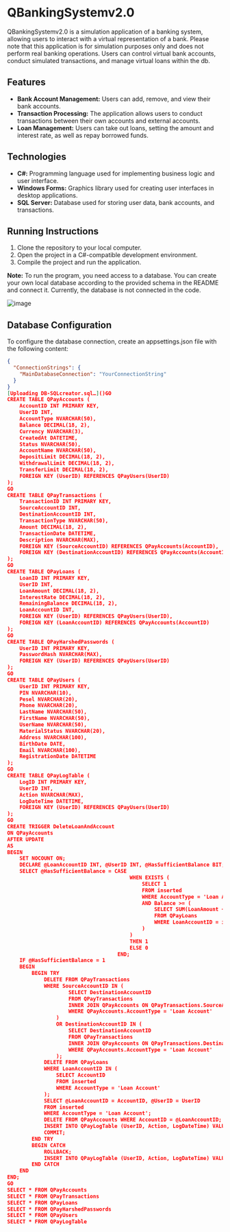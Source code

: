 # QBankingSystemv2.0

QBankingSystemv2.0 is a simulation application of a banking system, allowing users to interact with a virtual representation of a bank.
Please note that this application is for simulation purposes only and does not perform real banking operations. 
Users can control virtual bank accounts, conduct simulated transactions, and manage virtual loans within the db.

## Features

- **Bank Account Management:** Users can add, remove, and view their bank accounts.
- **Transaction Processing:** The application allows users to conduct transactions between their own accounts and external accounts.
- **Loan Management:** Users can take out loans, setting the amount and interest rate, as well as repay borrowed funds.

## Technologies

- **C#:** Programming language used for implementing business logic and user interface.
- **Windows Forms:** Graphics library used for creating user interfaces in desktop applications.
- **SQL Server:** Database used for storing user data, bank accounts, and transactions.

## Running Instructions

1. Clone the repository to your local computer.
2. Open the project in a C#-compatible development environment.
3. Compile the project and run the application.

**Note:** To run the program, you need access to a database. You can create your own local database according to the provided schema in the README and connect it. Currently, the database is not connected in the code.

![image](https://github.com/CodeCraftKJ/QBankingSystemv2.0/assets/137210777/0c6dce98-bb8c-46e3-b225-6fe07b911597)


## Database Configuration

To configure the database connection, create an appsettings.json file with the following content:

```json
{
  "ConnectionStrings": {
    "MainDatabaseConnection": "YourConnectionString"
  }
}
[Uploading DB-SQLcreator.sql…]()GO
CREATE TABLE QPayAccounts (
    AccountID INT PRIMARY KEY,
    UserID INT,
    AccountType NVARCHAR(50),
    Balance DECIMAL(18, 2),
    Currency NVARCHAR(3),
    CreatedAt DATETIME,
    Status NVARCHAR(50),
    AccountName NVARCHAR(50),
    DepositLimit DECIMAL(18, 2),
    WithdrawalLimit DECIMAL(18, 2),
    TransferLimit DECIMAL(18, 2),
    FOREIGN KEY (UserID) REFERENCES QPayUsers(UserID)
);
GO
CREATE TABLE QPayTransactions (
    TransactionID INT PRIMARY KEY,
    SourceAccountID INT,
    DestinationAccountID INT,
    TransactionType NVARCHAR(50),
    Amount DECIMAL(18, 2),
    TransactionDate DATETIME,
    Description NVARCHAR(MAX),
    FOREIGN KEY (SourceAccountID) REFERENCES QPayAccounts(AccountID),
    FOREIGN KEY (DestinationAccountID) REFERENCES QPayAccounts(AccountID)
);
GO
CREATE TABLE QPayLoans (
    LoanID INT PRIMARY KEY,
    UserID INT,
    LoanAmount DECIMAL(18, 2),
    InterestRate DECIMAL(18, 2),
    RemainingBalance DECIMAL(18, 2),
    LoanAccountID INT,
    FOREIGN KEY (UserID) REFERENCES QPayUsers(UserID),
    FOREIGN KEY (LoanAccountID) REFERENCES QPayAccounts(AccountID)
);
GO
CREATE TABLE QPayHarshedPasswords (
    UserID INT PRIMARY KEY,
    PasswordHash NVARCHAR(MAX),
    FOREIGN KEY (UserID) REFERENCES QPayUsers(UserID)
);
GO
CREATE TABLE QPayUsers (
    UserID INT PRIMARY KEY,
    PIN NVARCHAR(10),
    Pesel NVARCHAR(20),
    Phone NVARCHAR(20),
    LastName NVARCHAR(50),
    FirstName NVARCHAR(50),
    UserName NVARCHAR(50),
    MaterialStatus NVARCHAR(20),
    Address NVARCHAR(100),
    BirthDate DATE,
    Email NVARCHAR(100),
    RegistrationDate DATETIME
);
GO
CREATE TABLE QPayLogTable (
    LogID INT PRIMARY KEY,
    UserID INT,
    Action NVARCHAR(MAX),
    LogDateTime DATETIME,
    FOREIGN KEY (UserID) REFERENCES QPayUsers(UserID)
);
GO
CREATE TRIGGER DeleteLoanAndAccount
ON QPayAccounts
AFTER UPDATE
AS
BEGIN
    SET NOCOUNT ON;
    DECLARE @LoanAccountID INT, @UserID INT, @HasSufficientBalance BIT;
    SELECT @HasSufficientBalance = CASE 
                                        WHEN EXISTS (
                                            SELECT 1
                                            FROM inserted 
                                            WHERE AccountType = 'Loan Account' 
                                            AND Balance >= (
                                                SELECT SUM(LoanAmount + (LoanAmount * InterestRate / 100)) 
                                                FROM QPayLoans 
                                                WHERE LoanAccountID = inserted.AccountID
                                            )
                                        )
                                        THEN 1
                                        ELSE 0
                                    END;
    IF @HasSufficientBalance = 1
    BEGIN
        BEGIN TRY
            DELETE FROM QPayTransactions
            WHERE SourceAccountID IN (
                    SELECT DestinationAccountID 
                    FROM QPayTransactions 
                    INNER JOIN QPayAccounts ON QPayTransactions.SourceAccountID = QPayAccounts.AccountID 
                    WHERE QPayAccounts.AccountType = 'Loan Account'
                )
                OR DestinationAccountID IN (
                    SELECT DestinationAccountID 
                    FROM QPayTransactions 
                    INNER JOIN QPayAccounts ON QPayTransactions.DestinationAccountID = QPayAccounts.AccountID 
                    WHERE QPayAccounts.AccountType = 'Loan Account'
                );
            DELETE FROM QPayLoans 
            WHERE LoanAccountID IN (
                SELECT AccountID 
                FROM inserted 
                WHERE AccountType = 'Loan Account'
            );
            SELECT @LoanAccountID = AccountID, @UserID = UserID 
            FROM inserted 
            WHERE AccountType = 'Loan Account';
            DELETE FROM QPayAccounts WHERE AccountID = @LoanAccountID;
            INSERT INTO QPayLogTable (UserID, Action, LogDateTime) VALUES (@UserID, 'Deleted loan account and associated loans', GETDATE());
            COMMIT;
        END TRY
        BEGIN CATCH
            ROLLBACK;
            INSERT INTO QPayLogTable (UserID, Action, LogDateTime) VALUES (@UserID, 'Error occurred: ' + ERROR_MESSAGE(), GETDATE());
        END CATCH
    END
END;
GO
SELECT * FROM QPayAccounts
SELECT * FROM QPayTransactions
SELECT * FROM QPayLoans
SELECT * FROM QPayHarshedPasswords
SELECT * FROM QPayUsers
SELECT * FROM QPayLogTable


